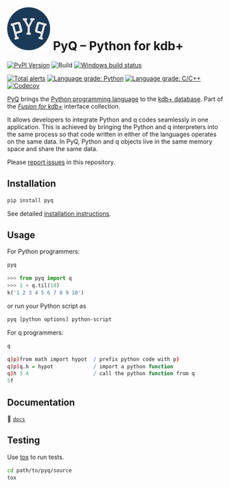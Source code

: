 # ![PyQ](docs/img/pyq.png) PyQ – Python for kdb+

[![PyPI Version](https://img.shields.io/pypi/v/pyq.svg)](https://pypi.python.org/pypi/pyq)
![Build](https://github.com/KxSystems/pyq/workflows/Build/badge.svg?branch=master)
[![Windows build status](https://ci.appveyor.com/api/projects/status/ejiwxrll523smdca?svg=true)](https://ci.appveyor.com/project/abalkin/pyq)

[![Total alerts](https://img.shields.io/lgtm/alerts/g/KxSystems/pyq.svg?logo=lgtm&logoWidth=18)](https://lgtm.com/projects/g/KxSystems/pyq/alerts/)
[![Language grade: Python](https://img.shields.io/lgtm/grade/python/g/KxSystems/pyq.svg?logo=lgtm&logoWidth=18)](https://lgtm.com/projects/g/KxSystems/pyq/context:python)
[![Language grade: C/C++](https://img.shields.io/lgtm/grade/cpp/g/KxSystems/pyq.svg?logo=lgtm&logoWidth=18)](https://lgtm.com/projects/g/KxSystems/pyq/context:cpp)
[![Codecov](https://codecov.io/gh/KxSystems/pyq/branch/master/graph/badge.svg)](https://codecov.io/gh/KxSystems/pyq)

[PyQ][2] brings the [Python programming language][4] to the [kdb+ database][5].
Part of the [_Fusion for kdb+_][6] interface collection.

It allows developers to integrate Python and q codes seamlessly in one application.
This is achieved by bringing the Python and q interpreters into the same process so that code written in either of the languages operates on the same data.
In PyQ, Python and q objects live in the same memory space and share the same
data.

Please [report issues][7] in this repository.


## Installation

```bash
pip install pyq
```

See detailed [installation instructions][1].

## Usage

For Python programmers:

```bash
pyq
```
```python
>>> from pyq import q
>>> 1 + q.til(10)
k('1 2 3 4 5 6 7 8 9 10')
```

or run your Python script as

```bash
pyq [python options] python-script
```

For q programmers:

```bash
q
```
```q
q)p)from math import hypot  / prefix python code with p)
q)p)q.h = hypot             / import a python function
q)h 3 4                     / call the python function from q
5f
```

## Documentation

:open_file_folder: [`docs`](docs/README.md)

## Testing

Use [tox][3] to run tests.

```bash
cd path/to/pyq/source
tox
```

[1]: docs/install.md/
[2]: docs/README.md
[3]: https://tox.readthedocs.io/en/latest
[4]: https://www.python.org/about
[5]: https://kx.com
[6]: https://code.kx.com/q/interfaces/#fusion-interfaces
[7]: ../../issues
